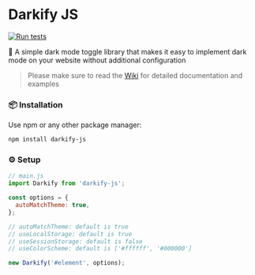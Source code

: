 # Darkify JS
[![Run tests](https://github.com/emrocode/darkify-js/actions/workflows/tests.yml/badge.svg)](https://github.com/emrocode/darkify-js/actions/workflows/tests.yml)

🌚 A simple dark mode toggle library that makes it easy to implement dark mode on your website without additional configuration

> Please make sure to read the [Wiki] for detailed documentation and examples

### 📦 Installation

Use npm or any other package manager:

```bash
npm install darkify-js
```

### ⚙️ Setup

```js
// main.js
import Darkify from 'darkify-js';

const options = {
  autoMatchTheme: true,
};

// autoMatchTheme: default is true
// useLocalStorage: default is true
// useSessionStorage: default is false
// useColorScheme: default is ['#ffffff', '#000000']

new Darkify('#element', options);
```

[Wiki]: https://github.com/emrocode/darkify-js/wiki
